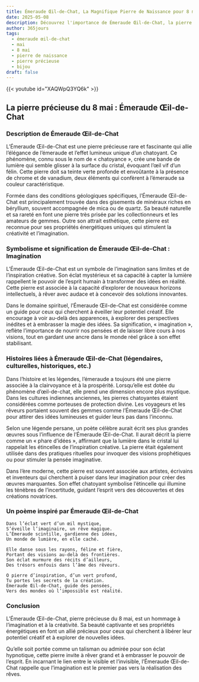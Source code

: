```yaml
---
title: Émeraude Œil-de-Chat, La Magnifique Pierre de Naissance pour 8 mai
date: 2025-05-08
description: Découvrez l'importance de Émeraude Œil-de-Chat, la pierre de naissance du 8 mai qui symbolise Imagination. Laissez sa beauté et sa signification illuminer votre journée.
author: 365jours
tags:
  - émeraude œil-de-chat
  - mai
  - 8 mai
  - pierre de naissance
  - pierre précieuse
  - bijou
draft: false
---
```


{{< youtube id="XAQWpQ3YQ6k" >}}

## La pierre précieuse du 8 mai : Émeraude Œil-de-Chat

### Description de Émeraude Œil-de-Chat

L’Émeraude Œil-de-Chat est une pierre précieuse rare et fascinante qui allie l’élégance de l’émeraude et l’effet lumineux unique d’un chatoyant. Ce phénomène, connu sous le nom de « chatoyance », crée une bande de lumière qui semble glisser à la surface du cristal, évoquant l’œil vif d’un félin. Cette pierre doit sa teinte verte profonde et envoûtante à la présence de chrome et de vanadium, deux éléments qui confèrent à l’émeraude sa couleur caractéristique.

Formée dans des conditions géologiques spécifiques, l’Émeraude Œil-de-Chat est principalement trouvée dans des gisements de minéraux riches en béryllium, souvent accompagnée de mica ou de quartz. Sa beauté naturelle et sa rareté en font une pierre très prisée par les collectionneurs et les amateurs de gemmes. Outre son attrait esthétique, cette pierre est reconnue pour ses propriétés énergétiques uniques qui stimulent la créativité et l’imagination.

### Symbolisme et signification de Émeraude Œil-de-Chat : Imagination

L’Émeraude Œil-de-Chat est un symbole de l’imagination sans limites et de l’inspiration créative. Son éclat mystérieux et sa capacité à capter la lumière rappellent le pouvoir de l’esprit humain à transformer des idées en réalité. Cette pierre est associée à la capacité d’explorer de nouveaux horizons intellectuels, à rêver avec audace et à concevoir des solutions innovantes.

Dans le domaine spirituel, l’Émeraude Œil-de-Chat est considérée comme un guide pour ceux qui cherchent à éveiller leur potentiel créatif. Elle encourage à voir au-delà des apparences, à explorer des perspectives inédites et à embrasser la magie des idées. Sa signification, « imagination », reflète l’importance de nourrir nos pensées et de laisser libre cours à nos visions, tout en gardant une ancre dans le monde réel grâce à son effet stabilisant.

### Histoires liées à Émeraude Œil-de-Chat (légendaires, culturelles, historiques, etc.)

Dans l’histoire et les légendes, l’émeraude a toujours été une pierre associée à la clairvoyance et à la prospérité. Lorsqu’elle est dotée du phénomène d’œil-de-chat, elle prend une dimension encore plus mystique. Dans les cultures indiennes anciennes, les pierres chatoyantes étaient considérées comme porteuses de protection divine. Les voyageurs et les rêveurs portaient souvent des gemmes comme l’Émeraude Œil-de-Chat pour attirer des idées lumineuses et guider leurs pas dans l’inconnu.

Selon une légende persane, un poète célèbre aurait écrit ses plus grandes œuvres sous l’influence de l’Émeraude Œil-de-Chat. Il aurait décrit la pierre comme un « phare d’idées », affirmant que la lumière dans le cristal lui rappelait les étincelles de l’inspiration créative. La pierre était également utilisée dans des pratiques rituelles pour invoquer des visions prophétiques ou pour stimuler la pensée imaginative.

Dans l’ère moderne, cette pierre est souvent associée aux artistes, écrivains et inventeurs qui cherchent à puiser dans leur imagination pour créer des œuvres marquantes. Son effet chatoyant symbolise l’étincelle qui illumine les ténèbres de l’incertitude, guidant l’esprit vers des découvertes et des créations novatrices.

### Un poème inspiré par Émeraude Œil-de-Chat

```
Dans l’éclat vert d’un œil mystique,  
S’éveille l’imaginaire, un rêve magique.  
L’Émeraude scintille, gardienne des idées,  
Un monde de lumière, en elle caché.  

Elle danse sous les rayons, féline et fière,  
Portant des visions au-delà des frontières.  
Son éclat murmure des récits d’ailleurs,  
Des trésors enfouis dans l’âme des rêveurs.  

O pierre d’inspiration, d’un vert profond,  
Tu portes les secrets de la création.  
Émeraude Œil-de-Chat, guide des pensées,  
Vers des mondes où l’impossible est réalité.  
```

### Conclusion

L’Émeraude Œil-de-Chat, pierre précieuse du 8 mai, est un hommage à l’imagination et à la créativité. Sa beauté captivante et ses propriétés énergétiques en font un allié précieux pour ceux qui cherchent à libérer leur potentiel créatif et à explorer de nouvelles idées.

Qu’elle soit portée comme un talisman ou admirée pour son éclat hypnotique, cette pierre invite à rêver grand et à embrasser le pouvoir de l’esprit. En incarnant le lien entre le visible et l’invisible, l’Émeraude Œil-de-Chat rappelle que l’imagination est le premier pas vers la réalisation des rêves.